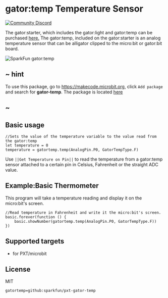 # gator:temp Temperature Sensor

[![Community Discord](https://img.shields.io/discord/448979533891371018.svg)](https://aka.ms/makecodecommunity)

The gator:starter, which includes the gator:light and gator:temp can be purchased [here.](https://www.sparkfun.com/products/14891)
The gator:temp, included on the gator:starter is an analog temperature sensor that can be alligator clipped to the micro:bit or gator:bit board.

![SparkFun gator:temp](https://raw.githubusercontent.com/sparkfun/pxt-gator-temp/master/icon.png)  

## ~ hint

To use this package, go to https://makecode.microbit.org, click ``Add package`` and search for **gator-temp**. The package is located [here](https://makecode.microbit.org/pkg/sparkfun/pxt-gator-temp)

## ~

## Basic usage

```blocks
//Sets the value of the temperature variable to the value read from the gator:temp
let temperature = 0
temperature = gatortemp.temp(AnalogPin.P0, GatorTempType.F)
```

Use ``||Get Temperature on Pin||`` to read the temperature from a gator:temp sensor attached to a certain pin in Celsius, Fahrenheit or the straight ADC value.

## Example:Basic Thermometer

This program will take a temperature reading and display it on the micro:bit's screen.

```blocks
//Read temperature in Fahrenheit and write it the micro:bit's screen.
basic.forever(function () {
    basic.showNumber(gatortemp.temp(AnalogPin.P0, GatorTempType.F))
})
```

## Supported targets

* for PXT/microbit

## License

MIT

```package
gatortemp=github:sparkfun/pxt-gator-temp
```